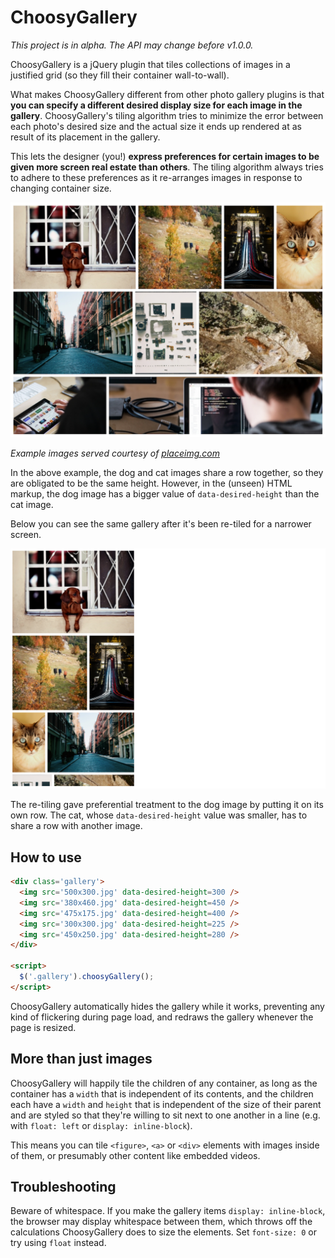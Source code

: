 # ChoosyGallery

_This project is in alpha. The API may change before v1.0.0._

ChoosyGallery is a jQuery plugin that tiles collections of images in a justified grid (so they fill their container wall-to-wall).

What makes ChoosyGallery different from other photo gallery plugins is that **you can specify a different desired display size for each image in the gallery**. ChoosyGallery's tiling algorithm tries to minimize the error between each photo's desired size and the actual size it ends up rendered at as result of its placement in the gallery.

This lets the designer (you!) **express preferences for certain images to be given more screen real estate than others**. The tiling algorithm always tries to adhere to these preferences as it re-arranges images in response to changing container size.

![example of ChoosyGallery tiling some images](example-1.png)

_Example images served courtesy of [placeimg.com](http://placeimg.com)_

In the above example, the dog and cat images share a row together, so they are obligated to be the same height. However, in the (unseen) HTML markup, the dog image has a bigger value of `data-desired-height` than the cat image.

Below you can see the same gallery after it's been re-tiled for a narrower screen.

![another example showing images with different desired heights being tiled together](example-2.png)

The re-tiling gave preferential treatment to the dog image by putting it on its own row. The cat, whose `data-desired-height` value was smaller, has to share a row with another image.

## How to use

```html
<div class='gallery'>
  <img src='500x300.jpg' data-desired-height=300 />
  <img src='380x460.jpg' data-desired-height=450 />
  <img src='475x175.jpg' data-desired-height=400 />
  <img src='300x300.jpg' data-desired-height=225 />
  <img src='450x250.jpg' data-desired-height=280 />
</div>

<script>
  $('.gallery').choosyGallery();
</script>
```

ChoosyGallery automatically hides the gallery while it works, preventing any kind of flickering during page load, and redraws the gallery whenever the page is resized.

## More than just images

ChoosyGallery will happily tile the children of any container, as long as the container has a `width` that is independent of its contents, and the children each have a `width` and `height` that is independent of the size of their parent and are styled so that they're willing to sit next to one another in a line (e.g. with `float: left` or `display: inline-block`).

This means you can tile `<figure>`, `<a>` or `<div>` elements with images inside of them, or presumably other content like embedded videos.

## Troubleshooting

Beware of whitespace. If you make the gallery items `display: inline-block`, the browser may display whitespace between them, which throws off the calculations ChoosyGallery does to size the elements. Set `font-size: 0` or try using `float` instead.
